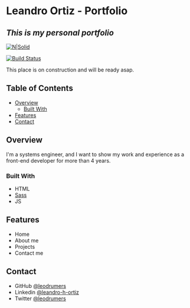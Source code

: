 # Leandro Ortiz - Portfolio
## _This is my personal portfolio_

[![N|Solid](https://cldup.com/dTxpPi9lDf.thumb.png)](https://nodesource.com/products/nsolid)

[![Build Status](https://travis-ci.org/joemccann/dillinger.svg?branch=master)](https://travis-ci.org/joemccann/dillinger)

This place is on construction and will be ready asap.

## Table of Contents

- [Overview](#overview)
  - [Built With](#built-with)
- [Features](#features)
- [Contact](#contact)

## Overview

I'm a systems engineer, and I want to show my work and experience as a front-end developer for more than 4 years.

### Built With
- HTML
- [Sass](https://sass-lang.com/)
- JS

## Features
- Home
- About me
- Projects
- Contact me

## Contact

- GitHub [@leodrumers](https://github.com/leodrumers)
- Linkedin [@leandro-h-ortiz](https://www.linkedin.com/in/leandro-h-ortiz-/)
- Twitter [@leodrumers](https://twitter.com/leodrumers)

